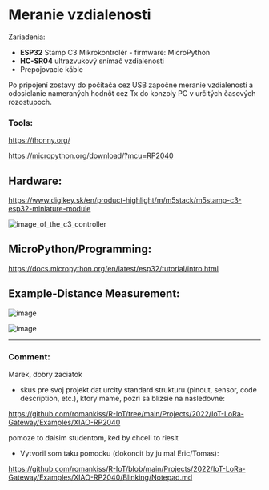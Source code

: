 # Meranie vzdialenosti

Zariadenia:
  * **ESP32** Stamp C3 Mikrokontrolér - firmware: MicroPython
  * **HC-SR04** ultrazvukový snímač vzdialenosti
  * Prepojovacie káble

Po pripojení zostavy do počítača cez USB započne meranie vzdialenosti a odosielanie nameraných hodnôt cez Tx do konzoly PC v určitých časových rozostupoch.



<h3>Tools:</h3>

https://thonny.org/

https://micropython.org/download/?mcu=RP2040



<h2>Hardware:</h2>

https://www.digikey.sk/en/product-highlight/m/m5stack/m5stamp-c3-esp32-miniature-module

![image_of_the_c3_controller](https://external-content.duckduckgo.com/iu/?u=https%3A%2F%2Fimgaz.staticbg.com%2Fthumb%2Flarge%2Foaupload%2Fbanggood%2Fimages%2F65%2F5D%2F36f8432a-26f7-4c84-8cec-f1534c5482ad.jpg&f=1&nofb=1&ipt=14bd36b4e8ef3107b0da6f04d86bc7bc29c960813e6aeb0d2e5756a985b4bf73&ipo=images)


<h2>MicroPython/Programming:</h2>

https://docs.micropython.org/en/latest/esp32/tutorial/intro.html


<h2>Example-Distance Measurement:</h2>

![image](https://user-images.githubusercontent.com/30365471/211862234-a7408239-e07b-4675-91a9-6091da537d5f.png)


![image](https://user-images.githubusercontent.com/30365471/211862108-0c999d4f-6950-402f-a153-23d2ff06cbeb.png)

----------------------
<h3>Comment:</h3>
Marek, dobry zaciatok

- skus pre svoj projekt dat urcity standard strukturu (pinout, sensor, code description, etc.), ktory mame, pozri sa blizsie na nasledovne:

https://github.com/romankiss/R-IoT/tree/main/Projects/2022/IoT-LoRa-Gateway/Examples/XIAO-RP2040

pomoze to dalsim studentom, ked by chceli to riesit
- Vytvoril som taku pomocku (dokoncit by ju mal Eric/Tomas):

https://github.com/romankiss/R-IoT/blob/main/Projects/2022/IoT-LoRa-Gateway/Examples/XIAO-RP2040/Blinking/Notepad.md





